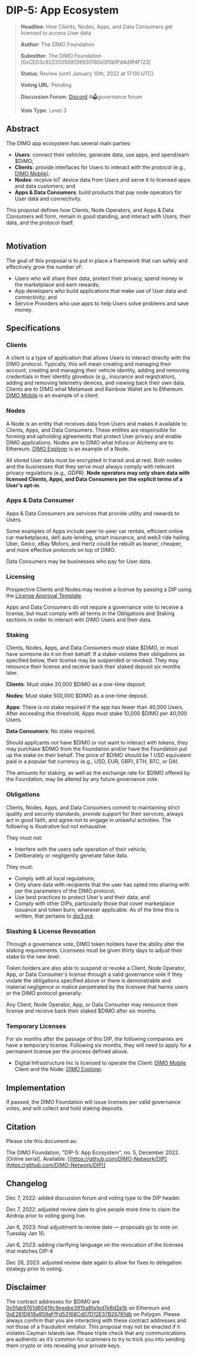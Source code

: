 # DIP-5: App Ecosystem

> **Headline**: How Clients, Nodes, Apps, and Data Consumers get licensed to access User data
>
> **Author**: The DIMO Foundation
>
> **Submitter**: The DIMO Foundation \[0xCED3c922200559128930180d3f0bfFd4d9f4F123]
>
> **Status**: Review (until January 10th, 2022 at 17:00 UTC)
>
> **Voting URL**: Pending
>
> **Discussion Forum**: [Discord](https://chat.dimo.zone) #🗳️governance forum
>
> **Vote Type**: Level 3

## Abstract

The DIMO app ecosystem has several main parties:&#x20;

* **Users**: connect their vehicles, generate data, use apps, and spend/earn $DIMO;&#x20;
* **Clients**: provide interfaces for Users to interact with the protocol (e.g., [DIMO Mobile](https://onelink.to/dimo));&#x20;
* **Nodes**: receive IoT device data from Users and serve it to licensed apps and data customers; and
* **Apps & Data Consumers**: build products that pay node operators for User data and connectivity.

This proposal defines how Clients, Node Operators, and Apps & Data Consumers will form, remain in good standing, and interact with Users, their data, and the protocol itself.

<figure><img src=".gitbook/assets/image.png" alt=""><figcaption></figcaption></figure>

## **Motivation**

The goal of this proposal is to put in place a framework that can safely and effectively grow the number of:&#x20;

* Users who will share their data, protect their privacy, spend money in the marketplace and earn rewards;&#x20;
* App developers who build applications that make use of User data and connectivity; and&#x20;
* Service Providers who use apps to help Users solve problems and save money.&#x20;

## Specifications&#x20;

### Clients&#x20;

A client is a type of application that allows Users to interact directly with the DIMO protocol. Typically, this will mean creating and managing their account, creating and managing their vehicle identity, adding and removing credentials in their identity glovebox (e.g., insurance and registration), adding and removing telemetry devices, and viewing back their own data. Clients are to DIMO what Metamask and Rainbow Wallet are to Ethereum. [DIMO Mobile](https://onelink.to/dimo) is an example of a client.

### Nodes&#x20;

A Node is an entity that receives data from Users and makes it available to Clients, Apps, and Data Consumers. These entities are responsible for forming and upholding agreements that protect User privacy and enable DIMO applications. Nodes are to DIMO what Infura or Alchemy are to Ethereum. [DIMO Explorer](https://explorer.dimo.zone/) is an example of a Node.

All stored User data must be encrypted in transit and at rest. Both nodes and the businesses that they serve must always comply with relevant privacy regulations (e.g., GDPR). **Node operators may only share data with licensed Clients, Apps, and Data Consumers per the explicit terms of a User's opt-in**.

### Apps & Data Consumer&#x20;

Apps & Data Consumers are services that provide utility and rewards to Users.&#x20;

Some examples of Apps include peer-to-peer car rentals, efficient online car marketplaces, defi auto lending, smart insurance, and web3 ride hailing. Uber, Geico, eBay Motors, and Hertz could be rebuilt as leaner, cheaper, and more effective protocols on top of DIMO.&#x20;

Data Consumers may be businesses who pay for User data.

### Licensing

Prospective Clients and Nodes may receive a license by passing a DIP using the [License Approval Template](templates/license-approval-template.md).

Apps and Data Consumers do not require a governance vote to receive a license, but must comply with all terms in the Obligations and Staking sections in order to interact with DIMO Users and their data.&#x20;

### Staking

Clients, Nodes, Apps, and Data Consumers must stake $DIMO, or must have someone do it on their behalf. If a staker violates their obligations as specified below, their license may be suspended or revoked. They may renounce their license and receive back their staked deposit six months later.

**Clients**: Must stake 20,000 $DIMO as a one-time deposit.

**Nodes**: Must stake 500,000 $DIMO as a one-time deposit.

**Apps**: There is no stake required if the app has fewer than 40,000 Users. After exceeding this threshold, Apps must stake 10,000 $DIMO per 40,000 Users.

**Data Consumers**: No stake required.

Should applicants not have $DIMO or not want to interact with tokens, they may purchase $DIMO from the Foundation and/or have the Foundation put up the stake on their behalf. The price of $DIMO should be 1 USD equivalent paid in a popular fiat currency (e.g., USD, EUR, GBP), ETH, BTC, or DAI.

The amounts for staking, as well as the exchange rate for $DIMO offered by the Foundation, may be altered by any future governance vote.

### Obligations

Clients, Nodes, Apps, and Data Consumers commit to maintaining strict quality and security standards, provide support for their services, always act in good faith, and agree not to engage in unlawful activities. The following is illustrative but not exhaustive.

They must not:&#x20;

* Interfere with the users safe operation of their vehicle;&#x20;
* Deliberately or negligently generate false data.&#x20;

They must:&#x20;

* Comply with all local regulations;&#x20;
* Only share data with recipients that the user has opted into sharing with per the parameters of the DIMO protocol;
* Use best practices to protect User's and their data; and
* Comply with other DIPs, particularly those that cover marketplace issuance and token burn, wherever applicable. As of the time this is written, that pertains to [dip3.md](dip3.md "mention").

### Slashing & License Revocation&#x20;

Through a governance vote, DIMO token holders have the ability alter the staking requirements. Licensees must be given thirty days to adjust their stake to the new level.

Token holders are also able to suspend or revoke a Client, Node Operator, App, or Data Consumer's license through a valid governance vote if they violate the obligations specified above or there is demonstrable and material negligence or malice perpetrated by the licensee that harms users or the DIMO protocol generally.

Any Client, Node Operator, App, or Data Consumer may renounce their license and receive back their staked $DIMO after six months.

### Temporary Licenses

For six months after the passage of this DIP, the following companies are have a temporary license. Following six months, they will need to apply for a permanent license per the process defined above.

* Digital Infrastructure Inc is licensed to operate the Client: [DIMO Mobile](https://onelink.to/dimo) Client and the Node: [DIMO Explorer](https://explorer.dimo.zone/).

## Implementation

If passed, the DIMO Foundation will issue licenses per valid governance votes, and will collect and hold staking deposits.

## Citation

Please cite this document as:

The DIMO Foundation, "DIP-5: App Ecosystem", no. 5, December 2022. \[Online serial]. Available: \[[https://github.com/DIMO-Network/DIP](https://github.com/DIMO-Network/DIP)]

## Changelog

Dec 7, 2022: added discussion forum and voting type to the DIP header.

Dec 7, 2022: adjusted review date to give people more time to claim the Airdrop prior to voting going live.

Jan 6, 2023: final adjustment to review date — proposals go to vote on Tuesday Jan 10.

Jan 6, 2023: adding clarifying language on the revocation of the licenses that matches DIP-4

Dec 26, 2023: adjusted review date again to allow for fixes to delegation strategy prior to voting.

## Disclaimer

The contract addresses for $DIMO are [0x5fab9761d60419c9eeebe3915a8fa1ed7e8d2e1b](https://etherscan.io/token/0x5fab9761d60419c9eeebe3915a8fa1ed7e8d2e1b) on Ethereum and [0xE261D618a959aFfFd53168Cd07D12E37B26761db](https://polygonscan.com/token/0xE261D618a959aFfFd53168Cd07D12E37B26761db) on Polygon. Please always confirm that you are interacting with these contract addresses and not those of a fraudulent imitator. This proposal may not be enacted if it violates Cayman Islands law. Please triple check that any communications are authentic as it’s common for scammers to try to trick you into sending them crypto or into revealing your private keys.
